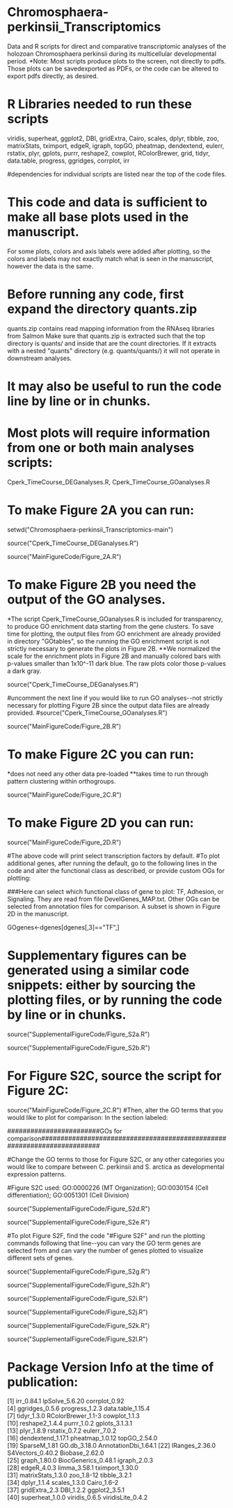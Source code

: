 # Chromosphaera-perkinsii_Transcriptomics
Data and R scripts for direct and comparative transcriptomic analyses of the holozoan Chromosphaera perkinsii during its multicellular developmental period.
*Note: Most scripts produce plots to the screen, not directly to pdfs. Those plots can be savedexported as PDFs, or the code can be altered to export pdfs directly, as desired.

# R Libraries needed to run these scripts
viridis, superheat, ggplot2, DBI, gridExtra, Cairo, scales, dplyr, tibble, zoo, matrixStats, tximport, edgeR, igraph, topGO, pheatmap, dendextend, eulerr, rstatix, plyr, gplots, purrr, reshape2, cowplot, RColorBrewer, grid, tidyr, data.table, progress, ggridges, corrplot, irr

#dependencies for individual scripts are listed near the top of the code files.

# This code and data is sufficient to make all base plots used in the manuscript. 
For some plots, colors and axis labels were added after plotting, so the colors and labels may not exactly match what is seen in the manuscript, however the data is the same.

# Before running any code, first expand the directory quants.zip 
quants.zip contains read mapping information from the RNAseq libraries from Salmon
Make sure that quants.zip is extracted such that the top directory is quants/ and inside that are the count directories. If it extracts with a nested "quants" directory (e.g. quants/quants/) it will not operate in downstream analyses.

# It may also be useful to run the code line by line or in chunks.

# Most plots will require information from one or both main analyses scripts: 
Cperk_TimeCourse_DEGanalyses.R, Cperk_TimeCourse_GOanalyses.R

# To make Figure 2A you can run:

setwd("Chromosphaera-perkinsii_Transcriptomics-main")

source("Cperk_TimeCourse_DEGanalyses.R")

source("MainFigureCode/Figure_2A.R")

# To make Figure 2B you need the output of the GO analyses. 
*The script Cperk_TimeCourse_GOanalyses.R is included for transparency, to produce GO enrichment data starting from the gene clusters. To save time for plotting, the output files from GO enrichment are already provided in directory "GOtables", so the running the GO enrichment script is not strictly necessary to generate the plots in Figure 2B.
**We normalized the scale for the enrichment plots in Figure 2B and manually colored bars with p-values smaller than 1x10^-11 dark blue. The raw plots color those p-values a dark gray.

source("Cperk_TimeCourse_DEGanalyses.R")

#uncomment the next line if you would like to run GO analyses--not strictly necessary for plotting Figure 2B since the output data files are already provided.
#source("Cperk_TimeCourse_GOanalyses.R")

source("MainFigureCode/Figure_2B.R")

# To make Figure 2C you can run:
*does not need any other data pre-loaded
**takes time to run through pattern clustering within orthogroups.

source("MainFigureCode/Figure_2C.R")

# To make Figure 2D you can run:

source("MainFigureCode/Figure_2D.R")

#The above code will print select transcription factors by default.
#To plot additional genes, after running the default, go to the following lines in the code and alter the functional class as described, or provide custom OGs for plotting:

###Here can select which functional class of gene to plot: TF, Adhesion, or Signaling. They are read from file DevelGenes_MAP.txt. Other OGs can be selected from annotation files for comparison. A subset is shown in Figure 2D in the manuscript.

GOgenes<-dgenes[dgenes[,3]=="TF",]

# Supplementary figures can be generated using a similar code snippets: either by sourcing the plotting files, or by running the code by line or in chunks.

source("SupplementalFigureCode/Figure_S2a.R")

source("SupplementalFigureCode/Figure_S2b.R")

# For Figure S2C, source the script for Figure 2C:
source("MainFigureCode/Figure_2C.R")
#Then, alter the GO terms that you would like to plot for comparison: In the section labeled:

########################GOs for comparison########################################################################

#Change the GO terms to those for Figure S2C, or any other categories you would like to compare between C. perkinsii and S. arctica as developmental expression patterns.

#Figure S2C used: GO:0000226 (MT Organization); GO:0030154 (Cell differentiation); GO:0051301 (Cell Division)

source("SupplementalFigureCode/Figure_S2d.R")

source("SupplementalFigureCode/Figure_S2e.R")

#To plot Figure S2F, find the code "#Figure S2F" and run the plotting commands following that line--you can vary the GO term genes are selected from and can vary the number of genes plotted to visualize different sets of genes. 

source("SupplementalFigureCode/Figure_S2g.R")

source("SupplementalFigureCode/Figure_S2h.R")

source("SupplementalFigureCode/Figure_S2i.R")

source("SupplementalFigureCode/Figure_S2j.R")

source("SupplementalFigureCode/Figure_S2k.R")

source("SupplementalFigureCode/Figure_S2l.R")


# Package Version Info at the time of publication:
 [1] irr_0.84.1           lpSolve_5.6.20       corrplot_0.92       
 [4] ggridges_0.5.6       progress_1.2.3       data.table_1.15.4   
 [7] tidyr_1.3.0          RColorBrewer_1.1-3   cowplot_1.1.3       
[10] reshape2_1.4.4       purrr_1.0.2          gplots_3.1.3.1      
[13] plyr_1.8.9           rstatix_0.7.2        eulerr_7.0.2        
[16] dendextend_1.17.1    pheatmap_1.0.12      topGO_2.54.0        
[19] SparseM_1.81         GO.db_3.18.0         AnnotationDbi_1.64.1
[22] IRanges_2.36.0       S4Vectors_0.40.2     Biobase_2.62.0      
[25] graph_1.80.0         BiocGenerics_0.48.1  igraph_2.0.3        
[28] edgeR_4.0.3          limma_3.58.1         tximport_1.30.0     
[31] matrixStats_1.3.0    zoo_1.8-12           tibble_3.2.1        
[34] dplyr_1.1.4          scales_1.3.0         Cairo_1.6-2         
[37] gridExtra_2.3        DBI_1.2.2            ggplot2_3.5.1       
[40] superheat_1.0.0      viridis_0.6.5        viridisLite_0.4.2 





